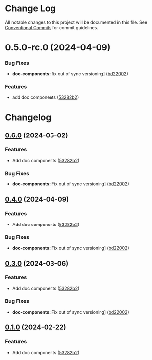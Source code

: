 # Change Log

All notable changes to this project will be documented in this file.
See [Conventional Commits](https://conventionalcommits.org) for commit guidelines.

# 0.5.0-rc.0 (2024-04-09)


### Bug Fixes

* **doc-components:** fix out of sync versioning] ([bd22002](https://github.com/ju-Skinner/supreme-waffle/commit/bd2200299501d75127a9092b1ca71190adefe931))


### Features

* add doc components ([53282b2](https://github.com/ju-Skinner/supreme-waffle/commit/53282b2b900f47a6f13ee1ea45d9031add10938b))





# Changelog

## [0.6.0](https://github.com/ju-Skinner/supreme-waffle/compare/sw-doc-components-v0.5.1...sw-doc-components-v0.6.0) (2024-05-02)


### Features

* Add doc components ([53282b2](https://github.com/ju-Skinner/supreme-waffle/commit/53282b2b900f47a6f13ee1ea45d9031add10938b))


### Bug Fixes

* **doc-components:** Fix out of sync versioning] ([bd22002](https://github.com/ju-Skinner/supreme-waffle/commit/bd2200299501d75127a9092b1ca71190adefe931))

## [0.4.0](https://github.com/ju-Skinner/supreme-waffle/compare/sw-doc-components-v0.3.0...sw-doc-components-v0.4.0) (2024-04-09)


### Features

* Add doc components ([53282b2](https://github.com/ju-Skinner/supreme-waffle/commit/53282b2b900f47a6f13ee1ea45d9031add10938b))


### Bug Fixes

* **doc-components:** Fix out of sync versioning] ([bd22002](https://github.com/ju-Skinner/supreme-waffle/commit/bd2200299501d75127a9092b1ca71190adefe931))

## [0.3.0](https://github.com/ju-Skinner/supreme-waffle/compare/sw-doc-components-v0.2.0...sw-doc-components-v0.3.0) (2024-03-06)


### Features

* Add doc components ([53282b2](https://github.com/ju-Skinner/supreme-waffle/commit/53282b2b900f47a6f13ee1ea45d9031add10938b))


### Bug Fixes

* **doc-components:** Fix out of sync versioning] ([bd22002](https://github.com/ju-Skinner/supreme-waffle/commit/bd2200299501d75127a9092b1ca71190adefe931))

## [0.1.0](https://github.com/ju-Skinner/supreme-waffle/compare/sw-doc-components-v0.0.2...sw-doc-components-v0.1.0) (2024-02-22)


### Features

* Add doc components ([53282b2](https://github.com/ju-Skinner/supreme-waffle/commit/53282b2b900f47a6f13ee1ea45d9031add10938b))
